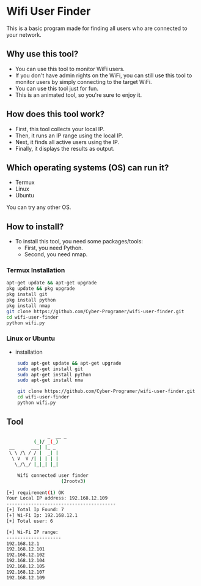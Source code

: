 # Wifi User Finder

This is a basic program made for finding all users who are connected to your network.

## Why use this tool?
- You can use this tool to monitor WiFi users.
- If you don't have admin rights on the WiFi, you can still use this tool to monitor users by simply connecting to the target WiFi.
- You can use this tool just for fun.
- This is an animated tool, so you're sure to enjoy it.

## How does this tool work?
- First, this tool collects your local IP.
- Then, it runs an IP range using the local IP.
- Next, it finds all active users using the IP.
- Finally, it displays the results as output.

## Which operating systems (OS) can run it?
- Termux
- Linux
- Ubuntu

You can try any other OS.

## How to install?
- To install this tool, you need some packages/tools:
  - First, you need Python.
  - Second, you need nmap.

### Termux Installation
```bash
apt-get update && apt-get upgrade
pkg update && pkg upgrade
pkg install git
pkg install python
pkg install nmap
git clone https://github.com/Cyber-Programer/wifi-user-finder.git
cd wifi-user-finder
python wifi.py
```
### Linux or Ubuntu
- installation

```bash
    sudo apt-get update && apt-get upgrade
    sudo apt-get install git
    sudo apt-get install python
    sudo apt-get install nma
```
```bash
    git clone https://github.com/Cyber-Programer/wifi-user-finder.git
    cd wifi-user-finder
    python wifi.py
```

## Tool 
```bash
               _  __ _
          (_)/ _(_)
 __      ___| |_ _
 \ \ /\ / / |  _| |
  \ V  V /| | | | |
   \_/\_/ |_|_| |_|

    Wifi connected user finder
                    (2rootv3)
                    
[+] requirement(1) OK
Your Local IP address: 192.168.12.109
----------------------------------------
[+] Total Ip Found: 7
[+] Wi-Fi Ip: 192.168.12.1
[+] Total user: 6

[+] Wi-Fi IP range:
--------------------
192.168.12.1
192.168.12.101
192.168.12.102
192.168.12.104
192.168.12.105
192.168.12.107
192.168.12.109
```
